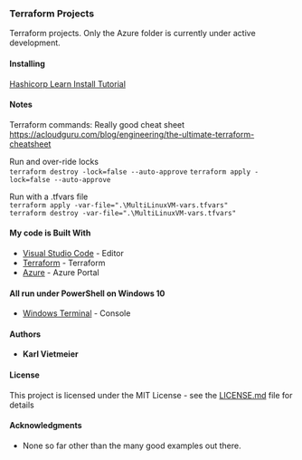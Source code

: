 ### Terraform Projects

Terraform projects. Only the Azure folder is currently under active development.


#### Installing

[Hashicorp Learn Install Tutorial](https://learn.hashicorp.com/tutorials/terraform/install-cli?in=terraform/certification-associate-tutorials)


#### Notes

Terraform commands:
Really good cheat sheet<br>
https://acloudguru.com/blog/engineering/the-ultimate-terraform-cheatsheet


Run and over-ride locks<br>
```terraform destroy -lock=false --auto-approve```
```terraform apply -lock=false --auto-approve```

Run with a .tfvars file<br>
```terraform apply -var-file=".\MultiLinuxVM-vars.tfvars"```<br>
```terraform destroy -var-file=".\MultiLinuxVM-vars.tfvars"```<br>


#### My code is Built With
* [Visual Studio Code](https://code.visualstudio.com/) - Editor
* [Terraform](https://www.terraform.io/) - Terraform
* [Azure](portal.azure.com) - Azure Portal

#### All run under PowerShell on Windows 10
* [Windows Terminal](https://docs.microsoft.com/en-us/windows/terminal/) - Console


#### Authors

* **Karl Vietmeier**


#### License

This project is licensed under the MIT License - see the [LICENSE.md](LICENSE.md) file for details

#### Acknowledgments

* None so far other than the many good examples out there.
